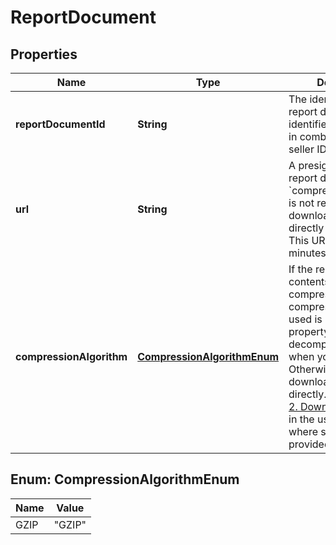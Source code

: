 
# ReportDocument

## Properties
Name | Type | Description | Notes
------------ | ------------- | ------------- | -------------
**reportDocumentId** | **String** | The identifier for the report document. This identifier is unique only in combination with a seller ID. | 
**url** | **String** | A presigned URL for the report document. If &#x60;compressionAlgorithm&#x60; is not returned, you can download the report directly from this URL. This URL expires after 5 minutes. | 
**compressionAlgorithm** | [**CompressionAlgorithmEnum**](#CompressionAlgorithmEnum) | If the report document contents have been compressed, the compression algorithm used is returned in this property and you must decompress the report when you download. Otherwise, you can download the report directly. Refer to [Step 2. Download the report](doc:reports-api-v2021-06-30-retrieve-a-report#step-2-download-the-report) in the use case guide, where sample code is provided. |  [optional]


<a name="CompressionAlgorithmEnum"></a>
## Enum: CompressionAlgorithmEnum
Name | Value
---- | -----
GZIP | &quot;GZIP&quot;



